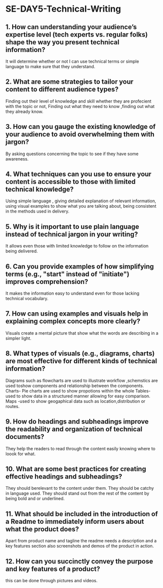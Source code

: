# SE-DAY5-Technical-Writing
## 1. How can understanding your audience’s expertise level (tech experts vs. regular folks) shape the way you present technical information?
It will determine whether or not I can use technical terms or simple language to make sure that they understand.

## 2. What are some strategies to tailor your content to different audience types?
Finding out their level of knowledge and skill whether they are profecient with the topic or not, Finding out what they need to know ,finding out what they already know.

## 3. How can you gauge the existing knowledge of your audience to avoid overwhelming them with jargon?
By asking questions concerning the topic to see if they have some awareness.

## 4. What techniques can you use to ensure your content is accessible to those with limited technical knowledge?
Using simple language , giving detailed explanation of relevant information, using visual examples to show what you are talking about, being consistent in the methods used in delivery.

## 5. Why is it important to use plain language instead of technical jargon in your writing?
It allows even those with limited knowledge to follow on the information being delivered.

## 6. Can you provide examples of how simplifying terms (e.g., "start" instead of "initiate") improves comprehension?
It makes the information easy to understand even for those lacking technical vocabulary.

## 7. How can using examples and visuals help in explaining complex concepts more clearly?
Visuals create a mental picture that show what the words are describing in a simpler light.

## 8. What types of visuals (e.g., diagrams, charts) are most effective for different kinds of technical information?
Diagrams such as flowcharts are used to illustrate workflow ,schemstics are used toshow components and relationship between the components.
Charts- Pie charts are used to show propotions within the whole
Tables- used to show data in a structured manner allowing for easy comparison.
Maps -used to show geogaphical data such as location,distribution or routes.

## 9. How do headings and subheadings improve the readability and organization of technical documents?
They help the readers to read through the content easily knowing where to loook for what.

## 10. What are some best practices for creating effective headings and subheadings?
They should berelevant to the content under them.
They should be catchy  in language used.
They should stand out from the rest of the content by being bold and or underlined.

## 11. What should be included in the introduction of a Readme to immediately inform users about what the product does?
Apart from product name and tagline the readme needs a description and a key features section also screenshots and demos of the product in action.

## 12. How can you succinctly convey the purpose and key features of a product?
this can be done through pictures and videos.
